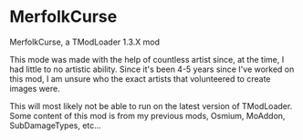 # MerfolkCurse
MerfolkCurse, a TModLoader 1.3.X mod

This mode was made with the help of countless artist since, at the time, I had little to no artistic ability. 
Since it's been 4-5 years since I've worked on this mod, I am unsure who the exact artists that volunteered to create images were.

This will most likely not be able to run on the latest version of TModLoader.
Some content of this mod is from my previous mods, Osmium, MoAddon, SubDamageTypes, etc...

